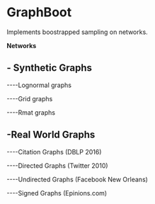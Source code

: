 # GraphBoot

Implements boostrapped sampling on networks. 

**Networks**
<h2>- Synthetic Graphs</h2>
<p>----Lognormal graphs</p>
<p>----Grid graphs</p>
<p>----Rmat graphs</p>
<h2>-Real World Graphs</h2>
<p>----Citation Graphs (DBLP 2016)</p>
<p>----Directed Graphs (Twitter 2010)</p>
<p>----Undirected Graphs (Facebook New Orleans)</p>
<p>----Signed Graphs (Epinions.com)</p>
